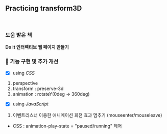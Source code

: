 ## Practicing transform3D

<br>

### 도움 받은 책

**Do it 인터렉티브 웹 페이지 만들기**

### 🌱 기능 구현 및 추가 개선

- [x] using _CSS_

1.  perspective
2.  transform : preserve-3d
3.  animation : rotateY(0deg -> 360deg)

- [x] using _JavaScript_

1.  이벤트리스너 이용한 애니메이션 회전 효과 멈추기 (mouseenter/mouseleave)

- CSS : animation-play-state = "paused/running" 제어
